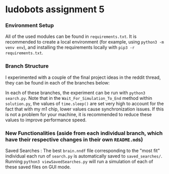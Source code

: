 # ludobots assignment 5

### Environment Setup

All of the used modules can be found in `requirements.txt`. It is recommended to create a local environment (for example, using `python3 -m venv env`),
and installing the requirements locally with `pip3 -r requirements.txt`.

### Branch Structure

I experimented with a couple of the final project ideas in the reddit thread, they can be found in each of the branches below:


In each of these branches, the experiment can be run with `python3 search.py`. Note that in the `Wait_For_Simulation_To_End` method within `solution.py`,
the values of `time.sleep()` are set very high to account for the fact that with my m1 chip, lower values cause synchronization issues. If this is 
not a problem for your machine, it is recommended to reduce these values to improve performance speed.

### New Functionalities (aside from each individual branch, which have their respective changes in their own `README.md`s)

Saved Searches
: The best `brain.nndf` file corresponding to the "most fit" individual each run of `search.py` is automatically saved to `saved_searches/`. Running `python3 viewSavedSearches.py` will run a simulation of each of these saved files on GUI mode.


